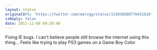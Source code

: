 ```yaml
---
layout: status
originalUrl: 'https://twitter.com/marcgg/status/133838588776431616'
isReply: false
date: 2011-11-08 09:29:40
---
```


Fixing IE bugs. I can't believe people still browse the internet using this thing... Feels like trying to play PS3 games on a Game Boy Color
